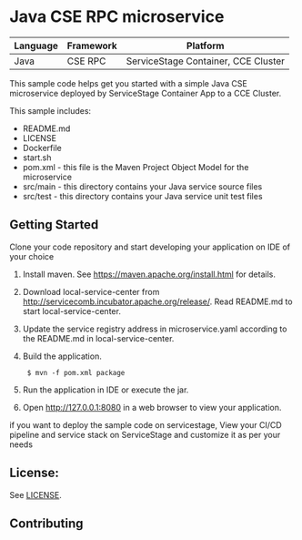 # Java CSE RPC microservice

| Language | Framework | Platform
| -------- | -------- |--------|
| Java | CSE RPC | ServiceStage Container, CCE Cluster|

This sample code helps get you started with a simple Java CSE microservice
deployed by ServiceStage Container App to a CCE Cluster.

This sample includes:

* README.md
* LICENSE
* Dockerfile
* start.sh
* pom.xml - this file is the Maven Project Object Model for the microservice
* src/main - this directory contains your Java service source files
* src/test - this directory contains your Java service unit test files

## Getting Started

Clone your code repository and start developing your application on IDE of your choice

1. Install maven.  See https://maven.apache.org/install.html for details.

2. Download local-service-center from http://servicecomb.incubator.apache.org/release/. Read README.md to start local-service-center.

3. Update the service registry address in microservice.yaml according to the README.md in local-service-center.

4. Build the application.

        $ mvn -f pom.xml package

5. Run the application in IDE or execute the jar.

6. Open http://127.0.0.1:8080 in a web browser to view your application.

if you want to deploy the sample code on servicestage, View your CI/CD pipeline and service stack on ServiceStage and customize it as per your needs

## License:

See [LICENSE](LICENSE).

## Contributing

